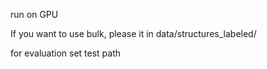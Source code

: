 run on GPU

If you want to use bulk, please it in data/structures_labeled/


for evaluation set test path
